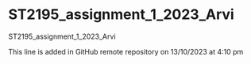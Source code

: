 # ST2195_assignment_1_2023_Arvi
ST2195_assignment_1_2023_Arvi

This line is added in GitHub remote repository on 13/10/2023 at 4:10 pm
